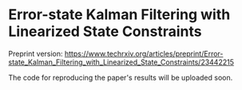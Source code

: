 # Error-state Kalman Filtering with Linearized State Constraints

Preprint version: https://www.techrxiv.org/articles/preprint/Error-state_Kalman_Filtering_with_Linearized_State_Constraints/23442215

The code for reproducing the paper's results will be uploaded soon.
